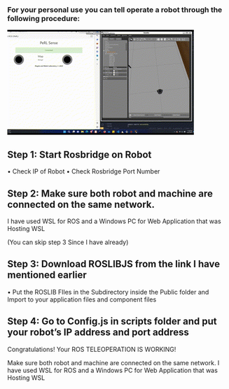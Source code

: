 ### For your personal use you can tell operate a robot through the following procedure:

![TeleOperation GIF](TeleOperation.gif)

## Step 1: Start Rosbridge on Robot
  • Check IP of Robot
  • Check Rosbridge Port Number

## Step 2: Make sure both robot and machine are connected on the  same network.
I have used WSL for ROS and a Windows PC for Web Application that was Hosting WSL


(You can skip step 3 Since I have already)
## Step 3: Download ROSLIBJS from the link I have mentioned earlier
  • Put the ROSLIB FIles in the Subdirectory inside the Public folder and Import to your application files and component files
  
## Step 4: Go to Config.js in scripts folder and put your robot’s IP address and port address

Congratulations! Your ROS TELEOPERATION IS WORKING!


Make sure both robot and machine are connected on the  same network.
I have used WSL for ROS and a Windows PC for Web Application that was Hosting WSL
